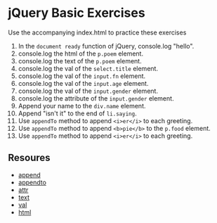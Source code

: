 # jQuery Basic Exercises

Use the accompanying index.html to practice these exercises

1. In the `document ready` function of jQuery, console.log "hello".
1. console.log the html of the `p.poem` element.
1. console.log the text of the `p.poem` element.
1. console.log the val of the `select.title` element.
1. console.log the val of the `input.fn` element.
1. console.log the val of the `input.age` element.
1. console.log the val of the `input.gender` element.
1. console.log the attribute of the `input.gender` element.
1. Append your name to the `div.name` element.
1. Append "isn't it" to the end of `li.saying`.
1. Use `appendTo` method to append `<i>er</i>` to each greeting.
1. Use `appendTo` method to append `<b>pie</b>` to the `p.food` element.
1. Use `appendTo` method to append `<i>er</i>` to each greeting.

## Resoures

- [append](http://api.jquery.com/append/)
- [appendto](http://api.jquery.com/appendto/)
- [attr](http://api.jquery.com/attr/)
- [text](http://api.jquery.com/text/)
- [val](http://api.jquery.com/val/)
- [html](http://api.jquery.com/html/)
